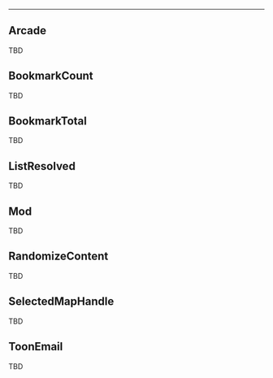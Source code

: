 ___

## Arcade

TBD

## BookmarkCount

TBD

## BookmarkTotal

TBD

## ListResolved

TBD

## Mod

TBD

## RandomizeContent

TBD

## SelectedMapHandle

TBD

## ToonEmail

TBD
